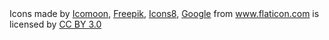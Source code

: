 <div>Icons made by <a href="http://www.icomoon.io" title="Icomoon">Icomoon</a>, <a href="http://www.freepik.com" title="Freepik">Freepik</a>, <a href="http://www.icons8.com" title="Icons8">Icons8</a>, <a href="http://www.google.com" title="Google">Google</a> from <a href="http://www.flaticon.com" title="Flaticon">www.flaticon.com</a>         is licensed by <a href="http://creativecommons.org/licenses/by/3.0/" title="Creative Commons BY 3.0">CC BY 3.0</a></div>